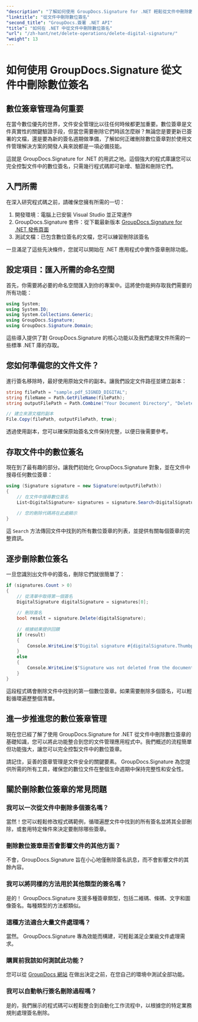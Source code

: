 ```yaml
---
"description": "了解如何使用 GroupDocs.Signature for .NET 輕鬆從文件中刪除數位簽章。我們的逐步指南可協助您輕鬆維護文件安全。"
"linktitle": "從文件中刪除數位簽名"
"second_title": "GroupDocs.簽署 .NET API"
"title": "如何在 .NET 中從文件中刪除數位簽名"
"url": "/zh-hant/net/delete-operations/delete-digital-signature/"
"weight": 13
---
```


# 如何使用 GroupDocs.Signature 從文件中刪除數位簽名

## 數位簽章管理為何重要

在當今數位優先的世界，文件安全管理比以往任何時候都更加重要。數位簽章是文件真實性的關鍵驗證手段，但當您需要刪除它們時該怎麼辦？無論您是要更新已簽署的文檔，還是要為新的簽名週期做準備，了解如何正確刪除數位簽章對於使用文件管理解決方案的開發人員來說都是一項必備技能。

這就是 GroupDocs.Signature for .NET 的用武之地。這個強大的程式庫讓您可以完全控製文件中的數位簽名，只需幾行程式碼即可新增、驗證和刪除它們。

## 入門所需

在深入研究程式碼之前，請確保您擁有所需的一切：

1. 開發環境：電腦上已安裝 Visual Studio 並正常運作
2. GroupDocs.Signature 套件：從下載最新版本 [GroupDocs.Signature for .NET 發佈頁面](https://releases.groupdocs.com/signature/net/)
3. 測試文檔：已包含數位簽名的文檔，您可以練習刪除該簽名

一旦滿足了這些先決條件，您就可以開始在 .NET 應用程式中實作簽章刪除功能。

## 設定項目：匯入所需的命名空間

首先，你需要將必要的命名空間匯入到你的專案中。這將使你能夠存取我們需要的所有功能：

```csharp
using System;
using System.IO;
using System.Collections.Generic;
using GroupDocs.Signature;
using GroupDocs.Signature.Domain;
```

這些導入提供了對 GroupDocs.Signature 的核心功能以及我們處理文件所需的一些標準 .NET 庫的存取。

## 您如何準備您的文件文件？

進行簽名移除時，最好使用原始文件的副本。讓我們設定文件路徑並建立副本：

```csharp
string filePath = "sample.pdf_SIGNED_DIGITAL";
string fileName = Path.GetFileName(filePath);
string outputFilePath = Path.Combine("Your Document Directory", "DeleteDigital", fileName);

// 建立來源文檔的副本
File.Copy(filePath, outputFilePath, true);
```

透過使用副本，您可以確保原始簽名文件保持完整，以便日後需要參考。

## 存取文件中的數位簽名

現在到了最有趣的部分。讓我們初始化 GroupDocs.Signature 對象，並在文件中搜尋任何數位簽章：

```csharp
using (Signature signature = new Signature(outputFilePath))
{
    // 在文件中搜尋數位簽名
    List<DigitalSignature> signatures = signature.Search<DigitalSignature>(SignatureType.Digital);
    
    // 您的刪除代碼將在此處顯示
}
```

這 `Search` 方法傳回文件中找到的所有數位簽章的列表，並提供有關每個簽章的完整資訊。

## 逐步刪除數位簽名

一旦您識別出文件中的簽名，刪除它們就很簡單了：

```csharp
if (signatures.Count > 0)
{
    // 從清單中取得第一個簽名
    DigitalSignature digitalSignature = signatures[0];
    
    // 刪除簽名
    bool result = signature.Delete(digitalSignature);
    
    // 根據結果提供回饋
    if (result)
    {
        Console.WriteLine($"Digital signature #{digitalSignature.Thumbprint} from {digitalSignature.SignTime.ToShortDateString()} was deleted from document ['{fileName}'].");
    }
    else
    {
        Console.WriteLine($"Signature was not deleted from the document! Signature# {digitalSignature.Thumbprint} was not found!");
    }
}
```

這段程式碼會刪除文件中找到的第一個數位簽章。如果需要刪除多個簽名，可以輕鬆循環遍歷整個清單。

## 進一步推進您的數位簽章管理

現在您已經了解了使用 GroupDocs.Signature for .NET 從文件中刪除數位簽章的基礎知識，您可以將此功能整合到您的文件管理應用程式中。我們概述的流程簡單但功能強大，讓您可以完全控製文件中的數位簽章。

請記住，妥善的簽章管理是文件安全的關鍵要素。 GroupDocs.Signature 為您提供所需的所有工具，確保您的數位文件在整個生命週期中保持完整性和安全性。

## 關於刪除數位簽章的常見問題

### 我可以一次從文件中刪除多個簽名嗎？
當然！您可以輕鬆修改程式碼範例，循環遍歷文件中找到的所有簽名並將其全部刪除，或套用特定條件來決定要刪除哪些簽章。

### 刪除數位簽章是否會影響文件的其他方面？
不會，GroupDocs.Signature 旨在小心地僅刪除簽名訊息，而不會影響文件的其餘內容。

### 我可以將同樣的方法用於其他類型的簽名嗎？
是的！ GroupDocs.Signature 支援多種簽章類型，包括二維碼、條碼、文字和圖像簽名。每種類型的方法都類似。

### 這種方法適合大量文件處理嗎？
當然。 GroupDocs.Signature 專為效能而構建，可輕鬆滿足企業級文件處理需求。

### 購買前我該如何測試此功能？
您可以從 [GroupDocs 網站](https://releases.groupdocs.com/) 在做出決定之前，在您自己的環境中測試全部功能。

### 我可以自動執行簽名刪除過程嗎？
是的，我們展示的程式碼可以輕鬆整合到自動化工作流程中，以根據您的特定業務規則處理簽名刪除。